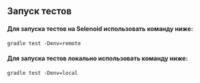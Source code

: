 ## Запуск тестов

#### Для запуска тестов на Selenoid использовать команду ниже:

```
gradle test -Denv=remote
```

#### Для запуска тестов локально использовать команду ниже:

```
gradle test -Denv=local
```